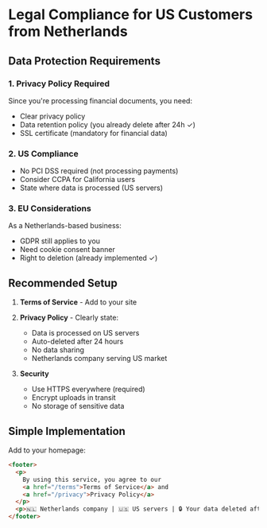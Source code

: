 # Legal Compliance for US Customers from Netherlands

## Data Protection Requirements

### 1. Privacy Policy Required
Since you're processing financial documents, you need:
- Clear privacy policy
- Data retention policy (you already delete after 24h ✓)
- SSL certificate (mandatory for financial data)

### 2. US Compliance
- No PCI DSS required (not processing payments)
- Consider CCPA for California users
- State where data is processed (US servers)

### 3. EU Considerations
As a Netherlands-based business:
- GDPR still applies to you
- Need cookie consent banner
- Right to deletion (already implemented ✓)

## Recommended Setup

1. **Terms of Service** - Add to your site
2. **Privacy Policy** - Clearly state:
   - Data is processed on US servers
   - Auto-deleted after 24 hours
   - No data sharing
   - Netherlands company serving US market

3. **Security**
   - Use HTTPS everywhere (required)
   - Encrypt uploads in transit
   - No storage of sensitive data

## Simple Implementation

Add to your homepage:
```html
<footer>
  <p>
    By using this service, you agree to our 
    <a href="/terms">Terms of Service</a> and 
    <a href="/privacy">Privacy Policy</a>
  </p>
  <p>🇳🇱 Netherlands company | 🇺🇸 US servers | 🔒 Your data deleted after 24h</p>
</footer>
```